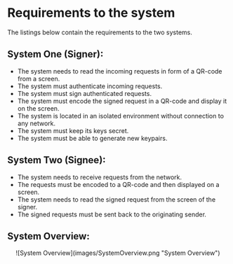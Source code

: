 # Requirements to the system

The listings below contain the requirements to the two systems.

## System One (Signer):
- The system needs to read the incoming requests in form of a QR-code from a screen.
- The system must authenticate incoming requests.
- The system must sign authenticated requests.
- The system must encode the signed request in a QR-code and display it on the screen.
- The system is located in an isolated environment without connection to any network.
- The system must keep its keys secret.
- The system must be able to generate new keypairs.


## System Two (Signee):
- The system needs to receive requests from the network.
- The requests must be encoded to a QR-code and then displayed on a screen.
- The system needs to read the signed request from the screen of the signer.
- The signed requests must be sent back to the originating sender.


## System Overview:

<center>![System Overview](images/SystemOverview.png "System Overview")</center>